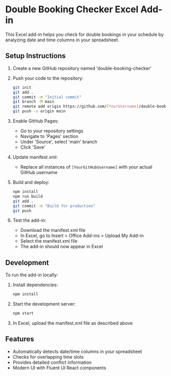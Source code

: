 # Double Booking Checker Excel Add-in

This Excel add-in helps you check for double bookings in your schedule by analyzing date and time columns in your spreadsheet.

## Setup Instructions

1. Create a new GitHub repository named 'double-booking-checker'

2. Push your code to the repository:
   ```bash
   git init
   git add .
   git commit -m "Initial commit"
   git branch -M main
   git remote add origin https://github.com/[YourUsername]/double-booking-checker.git
   git push -u origin main
   ```

3. Enable GitHub Pages:
   - Go to your repository settings
   - Navigate to 'Pages' section
   - Under 'Source', select 'main' branch
   - Click 'Save'

4. Update manifest.xml:
   - Replace all instances of `[YourGitHubUsername]` with your actual GitHub username

5. Build and deploy:
   ```bash
   npm install
   npm run build
   git add .
   git commit -m "Build for production"
   git push
   ```

6. Test the add-in:
   - Download the manifest.xml file
   - In Excel, go to Insert > Office Add-ins > Upload My Add-in
   - Select the manifest.xml file
   - The add-in should now appear in Excel

## Development

To run the add-in locally:

1. Install dependencies:
   ```bash
   npm install
   ```

2. Start the development server:
   ```bash
   npm start
   ```

3. In Excel, upload the manifest.xml file as described above

## Features

- Automatically detects date/time columns in your spreadsheet
- Checks for overlapping time slots
- Provides detailed conflict information
- Modern UI with Fluent UI React components